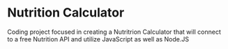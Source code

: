 # Nutrition Calculator
Coding project focused in creating a Nutritrion Calculator that will connect to a free Nutrition API and utilize JavaScript as well as Node.JS